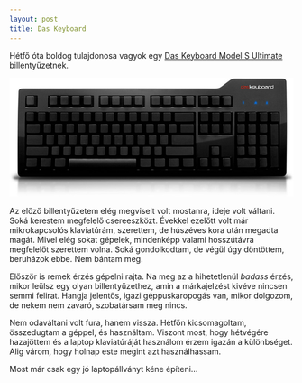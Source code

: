```yaml
---
layout: post
title: Das Keyboard
---
```


Hétfő óta boldog tulajdonosa vagyok egy [Das Keyboard Model S Ultimate][bill] billentyűzetnek.

![Model S Ultimate](/img/daskeyboard.jpg)

Az előző billentyűzetem elég megviselt volt mostanra, ideje volt váltani. Soká kerestem megfelelő csereeszközt. Évekkel ezelőtt volt már mikrokapcsolós klaviatúrám, szerettem, de húszéves kora után megadta magát. Mivel elég sokat gépelek, mindenképp valami hosszútávra megfelelőt szerettem volna. Soká gondolkodtam, de végül úgy döntöttem, beruházok ebbe. Nem bántam meg.

Először is remek érzés gépelni rajta. Na meg az a hihetetlenül *badass* érzés, mikor leülsz egy olyan billentyűzethez, amin a márkajelzést kivéve nincsen semmi felirat. Hangja jelentős, igazi géppuskaropogás van, mikor dolgozom, de nekem nem zavaró, szobatársam meg nincs.

Nem odaváltani volt fura, hanem vissza. Hétfőn kicsomagoltam, összedugtam a géppel, és használtam. Viszont most, hogy hétvégére hazajöttem és a laptop klaviatúráját használom érzem igazán a különbséget. Alig várom, hogy holnap este megint azt használhassam.

Most már csak egy jó laptopállványt kéne építeni&hellip;

 [bill]: http://www.daskeyboard.com/model-s-ultimate/
